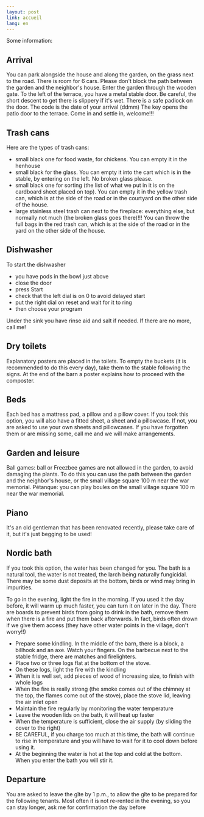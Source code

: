 ```yaml
---
layout: post
link: accueil
lang: en
---
```


Some information:

## Arrival

You can park alongside the house and along the garden, on the grass next to the road. There is room for 6 cars. Please don't block the path between the garden and the neighbor's house. Enter the garden through the wooden gate. To the left of the terrace, you have a metal stable door. Be careful, the short descent to get there is slippery if it's wet. There is a safe padlock on the door. The code is the date of your arrival (ddmm) The key opens the patio door to the terrace. Come in and settle in, welcome!!!

## Trash cans

Here are the types of trash cans:
- small black one for food waste, for chickens. You can empty it in the henhouse
- small black for the glass. You can empty it into the cart which is in the stable, by entering on the left. No broken glass please.
- small black one for sorting (the list of what we put in it is on the cardboard sheet placed on top). You can empty it in the yellow trash can, which is at the side of the road or in the courtyard on the other side of the house.
- large stainless steel trash can next to the fireplace: everything else, but normally not much (the broken glass goes there)!!! You can throw the full bags in the red trash can, which is at the side of the road or in the yard on the other side of the house.


## Dishwasher

To start the dishwasher
- you have pods in the bowl just above
- close the door
- press Start
- check that the left dial is on 0 to avoid delayed start
- put the right dial on reset and wait for it to ring
- then choose your program

Under the sink you have rinse aid and salt if needed. If there are no more, call me!

## Dry toilets

Explanatory posters are placed in the toilets. To empty the buckets (it is recommended to do this every day), take them to the stable following the signs. At the end of the barn a poster explains how to proceed with the composter.

## Beds

Each bed has a mattress pad, a pillow and a pillow cover. If you took this option, you will also have a fitted sheet, a sheet and a pillowcase. If not, you are asked to use your own sheets and pillowcases. If you have forgotten them or are missing some, call me and we will make arrangements.

## Garden and leisure
Ball games: ball or Freezbee games are not allowed in the garden, to avoid damaging the plants. To do this you can use the path between the garden and the neighbor's house, or the small village square 100 m near the war memorial. Pétanque: you can play boules on the small village square 100 m near the war memorial.

## Piano
It's an old gentleman that has been renovated recently, please take care of it, but it's just begging to be used!

## Nordic bath
If you took this option, the water has been changed for you. The bath is a natural tool, the water is not treated, the larch being naturally fungicidal. There may be some dust deposits at the bottom, birds or wind may bring in impurities.

To go in the evening, light the fire in the morning. If you used it the day before, it will warm up much faster, you can turn it on later in the day.
There are boards to prevent birds from going to drink in the bath, remove them when there is a fire and put them back afterwards. In fact, birds often drown if we give them access (they have other water points in the village, don't worry!!)


- Prepare some kindling. In the middle of the barn, there is a block, a billhook and an axe. Watch your fingers. On the barbecue next to the stable fridge, there are matches and firelighters.
- Place two or three logs flat at the bottom of the stove.
- On these logs, light the fire with the kindling
- When it is well set, add pieces of wood of increasing size, to finish with whole logs
- When the fire is really strong (the smoke comes out of the chimney at the top, the flames come out of the stove), place the stove lid, leaving the air inlet open
- Maintain the fire regularly by monitoring the water temperature
- Leave the wooden lids on the bath, it will heat up faster
- When the temperature is sufficient, close the air supply (by sliding the cover to the right)
- BE CAREFUL, if you charge too much at this time, the bath will continue to rise in temperature and you will have to wait for it to cool down before using it.
- At the beginning the water is hot at the top and cold at the bottom. When you enter the bath you will stir it.



## Departure
You are asked to leave the gîte by 1 p.m., to allow the gîte to be prepared for the following tenants. Most often it is not re-rented in the evening, so you can stay longer, ask me for confirmation the day before


